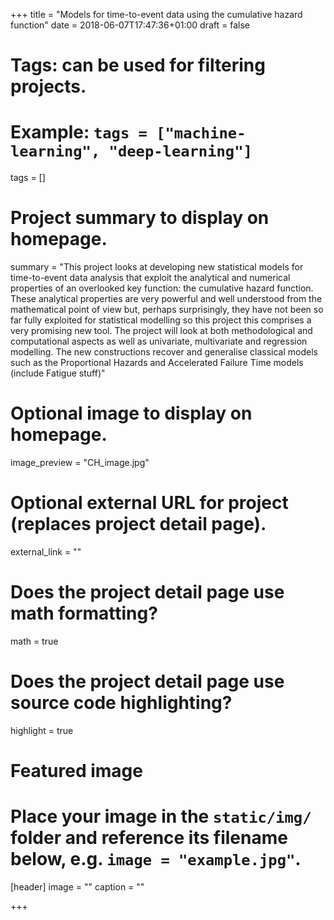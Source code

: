 +++
title = "Models for time-to-event data using the cumulative hazard function"
date = 2018-06-07T17:47:36+01:00
draft = false

# Tags: can be used for filtering projects.
# Example: `tags = ["machine-learning", "deep-learning"]`
tags = []

# Project summary to display on homepage.
summary = "This project  looks at developing new statistical models for time-to-event data analysis that exploit the analytical and numerical properties of an overlooked key function: the cumulative hazard function. These analytical properties are very powerful and well understood from the mathematical point of view but, perhaps surprisingly, they have not been so far fully exploited for statistical modelling so this project this comprises a very promising new tool. The project will look at both methodological and computational aspects as well as univariate, multivariate and regression modelling. The new constructions recover and generalise classical  models such as the Proportional Hazards and Accelerated Failure Time models (include Fatigue stuff)"

# Optional image to display on homepage.
image_preview = "CH_image.jpg"

# Optional external URL for project (replaces project detail page).
external_link = ""

# Does the project detail page use math formatting?
math = true

# Does the project detail page use source code highlighting?
highlight = true

# Featured image
# Place your image in the `static/img/` folder and reference its filename below, e.g. `image = "example.jpg"`.
[header]
image = ""
caption = ""

+++
